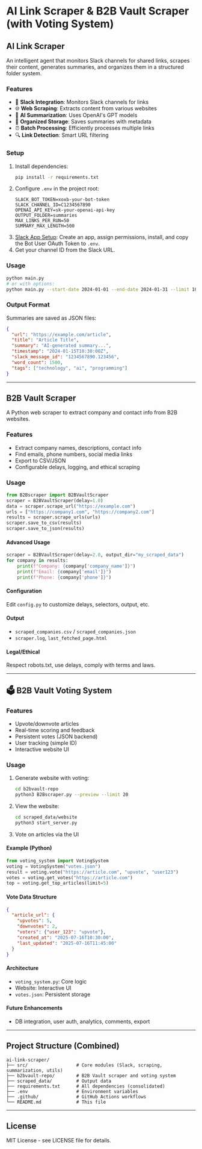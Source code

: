 
# AI Link Scraper & B2B Vault Scraper (with Voting System)


## AI Link Scraper

An intelligent agent that monitors Slack channels for shared links, scrapes their content, generates summaries, and organizes them in a structured folder system.

### Features
- 🔗 **Slack Integration**: Monitors Slack channels for links
- 🌐 **Web Scraping**: Extracts content from various websites
- 🤖 **AI Summarization**: Uses OpenAI's GPT models
- 📁 **Organized Storage**: Saves summaries with metadata
- ⏰ **Batch Processing**: Efficiently processes multiple links
- 🔍 **Link Detection**: Smart URL filtering

### Setup
1. Install dependencies:
   ```bash
   pip install -r requirements.txt
   ```
2. Configure `.env` in the project root:
   ```env
   SLACK_BOT_TOKEN=xoxb-your-bot-token
   SLACK_CHANNEL_ID=C1234567890
   OPENAI_API_KEY=sk-your-openai-api-key
   OUTPUT_FOLDER=summaries
   MAX_LINKS_PER_RUN=50
   SUMMARY_MAX_LENGTH=500
   ```
3. [Slack App Setup](https://api.slack.com/apps): Create an app, assign permissions, install, and copy the Bot User OAuth Token to `.env`.
4. Get your channel ID from the Slack URL.

### Usage
```bash
python main.py
# or with options:
python main.py --start-date 2024-01-01 --end-date 2024-01-31 --limit 100 --output-folder custom_summaries
```

### Output Format
Summaries are saved as JSON files:
```json
{
  "url": "https://example.com/article",
  "title": "Article Title",
  "summary": "AI-generated summary...",
  "timestamp": "2024-01-15T10:30:00Z",
  "slack_message_id": "1234567890.123456",
  "word_count": 1500,
  "tags": ["technology", "ai", "programming"]
}
```

---

## B2B Vault Scraper

A Python web scraper to extract company and contact info from B2B websites.

### Features
- Extract company names, descriptions, contact info
- Find emails, phone numbers, social media links
- Export to CSV/JSON
- Configurable delays, logging, and ethical scraping

### Usage
```python
from B2Bscraper import B2BVaultScraper
scraper = B2BVaultScraper(delay=1.0)
data = scraper.scrape_url("https://example.com")
urls = ["https://company1.com", "https://company2.com"]
results = scraper.scrape_urls(urls)
scraper.save_to_csv(results)
scraper.save_to_json(results)
```

#### Advanced Usage
```python
scraper = B2BVaultScraper(delay=2.0, output_dir="my_scraped_data")
for company in results:
    print(f"Company: {company['company_name']}")
    print(f"Email: {company['email']}")
    print(f"Phone: {company['phone']}")
```

#### Configuration
Edit `config.py` to customize delays, selectors, output, etc.

#### Output
- `scraped_companies.csv` / `scraped_companies.json`
- `scraper.log`, `last_fetched_page.html`

#### Legal/Ethical
Respect robots.txt, use delays, comply with terms and laws.

---

## 🗳️ B2B Vault Voting System

### Features
- Upvote/downvote articles
- Real-time scoring and feedback
- Persistent votes (JSON backend)
- User tracking (simple ID)
- Interactive website UI

### Usage
1. Generate website with voting:
   ```bash
   cd b2bvault-repo
   python3 B2Bscraper.py --preview --limit 20
   ```
2. View the website:
   ```bash
   cd scraped_data/website
   python3 start_server.py
   ```
3. Vote on articles via the UI

#### Example (Python)
```python
from voting_system import VotingSystem
voting = VotingSystem("votes.json")
result = voting.vote("https://article.com", "upvote", "user123")
votes = voting.get_votes("https://article.com")
top = voting.get_top_articles(limit=5)
```

#### Vote Data Structure
```json
{
  "article_url": {
    "upvotes": 5,
    "downvotes": 2,
    "voters": {"user_123": "upvote"},
    "created_at": "2025-07-16T10:30:00",
    "last_updated": "2025-07-16T11:45:00"
  }
}
```

#### Architecture
- `voting_system.py`: Core logic
- Website: Interactive UI
- `votes.json`: Persistent storage

#### Future Enhancements
- DB integration, user auth, analytics, comments, export

---

## Project Structure (Combined)

```
ai-link-scraper/
├── src/                  # Core modules (Slack, scraping, summarization, utils)
├── b2bvault-repo/        # B2B Vault scraper and voting system
├── scraped_data/         # Output data
├── requirements.txt      # All dependencies (consolidated)
├── .env                  # Environment variables
├── .github/              # GitHub Actions workflows
└── README.md             # This file
```

---

## License

MIT License - see LICENSE file for details.

